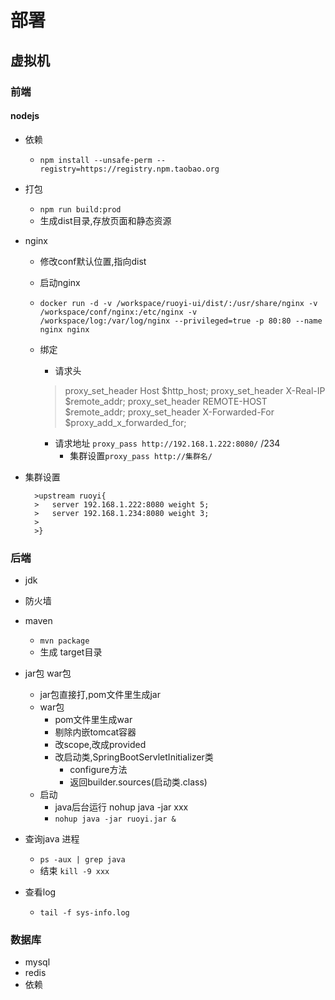 # 部署

## 虚拟机

### 前端
#### nodejs
- 依赖
    - `npm install --unsafe-perm --registry=https://registry.npm.taobao.org`
- 打包
    - `npm run build:prod`
    - 生成dist目录,存放页面和静态资源

- nginx
    - 修改conf默认位置,指向dist
    - 启动nginx
    - `docker run -d -v /workspace/ruoyi-ui/dist/:/usr/share/nginx -v /workspace/conf/nginx:/etc/nginx -v /workspace/log:/var/log/nginx --privileged=true -p 80:80 --name nginx nginx
`
    - 绑定
        - 请求头
        > proxy_set_header Host $http_host;
          proxy_set_header X-Real-IP $remote_addr;
          proxy_set_header REMOTE-HOST $remote_addr;
          proxy_set_header X-Forwarded-For $proxy_add_x_forwarded_for;
        
        - 请求地址 `proxy_pass http://192.168.1.222:8080/` /234
            - 集群设置`proxy_pass http://集群名/`
- 集群设置

        >upstream ruoyi{
        >   server 192.168.1.222:8080 weight 5;
        >   server 192.168.1.234:8080 weight 3;
        >
        >}

### 后端
- jdk
- 防火墙
- maven
    - `mvn package`
    - 生成 target目录
    
- jar包 war包
    - jar包直接打,pom文件里生成jar
    - war包
        - pom文件里生成war
        - 剔除内嵌tomcat容器
        - 改scope,改成provided
        - 改启动类,SpringBootServletInitializer类
            - configure方法
            - 返回builder.sources(启动类.class)
    - 启动
        - java后台运行 nohup java -jar xxx
        - `nohup java -jar ruoyi.jar &`
- 查询java 进程
    - `ps -aux | grep java`
    - 结束 `kill -9 xxx`
- 查看log 
    - `tail -f sys-info.log`
### 数据库
- mysql
- redis
- 依赖
